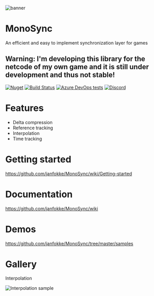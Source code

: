 ![banner](https://user-images.githubusercontent.com/17224428/73125281-6c754580-3fa5-11ea-904e-bfe19d2d4088.png)
# MonoSync
An efficient and easy to implement synchronization layer for games

## Warning: I'm developing this library for the netcode of my own game and it is still under development and thus not stable!

[![Nuget](https://img.shields.io/nuget/v/MonoSync?color=8a2be2)](https://www.nuget.org/packages/MonoSync/)
[![Build Status](https://dev.azure.com/janfokkeurk/MonoSync/_apis/build/status/janfokke.MonoSync?branchName=master)](https://dev.azure.com/janfokkeurk/MonoSync/_build/latest?definitionId=1&branchName=master)
[![Azure DevOps tests](https://img.shields.io/azure-devops/tests/janfokkeurk/MonoSync/1)](https://dev.azure.com/janfokkeurk/MonoSync/_build?definitionId=1&_a=summary&view=runs)
[![Discord](https://img.shields.io/discord/670985266374115370)](https://discord.gg/GNnKY6j)


# Features

* Delta compression
* Reference tracking
* Interpolation
* Time tracking

# Getting started
https://github.com/janfokke/MonoSync/wiki/Getting-started

# Documentation
https://github.com/janfokke/MonoSync/wiki

# Demos
https://github.com/janfokke/MonoSync/tree/master/samples

# Gallery
Interpolation

![Interpolation sample](https://media.giphy.com/media/H1vs2LGitZ7iYeHYph/giphy.gif)
